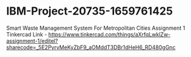 # IBM-Project-20735-1659761425
Smart Waste Management System For Metropolitan Cities
Assignment 1 Tinkercad Link - https://www.tinkercad.com/things/aXrfqLwklZw-assignment-1/editel?sharecode=_5E2PyrvMeKyZbF9_aOMddT3DBr1dHeH6_RD480gGnc 

